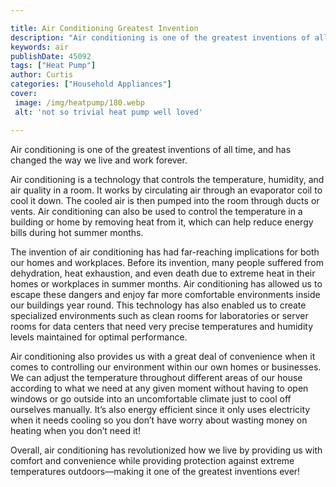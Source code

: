 ```yaml
---

title: Air Conditioning Greatest Invention
description: "Air conditioning is one of the greatest inventions of all time, and has changed the way we live and work forever....take a moment to check it out "
keywords: air
publishDate: 45092
tags: ["Heat Pump"]
author: Curtis
categories: ["Household Appliances"]
cover: 
 image: /img/heatpump/180.webp
 alt: 'not so trivial heat pump well loved'

---
```


Air conditioning is one of the greatest inventions of all time, and has changed the way we live and work forever.

Air conditioning is a technology that controls the temperature, humidity, and air quality in a room. It works by circulating air through an evaporator coil to cool it down. The cooled air is then pumped into the room through ducts or vents. Air conditioning can also be used to control the temperature in a building or home by removing heat from it, which can help reduce energy bills during hot summer months.

The invention of air conditioning has had far-reaching implications for both our homes and workplaces. Before its invention, many people suffered from dehydration, heat exhaustion, and even death due to extreme heat in their homes or workplaces in summer months. Air conditioning has allowed us to escape these dangers and enjoy far more comfortable environments inside our buildings year round. This technology has also enabled us to create specialized environments such as clean rooms for laboratories or server rooms for data centers that need very precise temperatures and humidity levels maintained for optimal performance. 

Air conditioning also provides us with a great deal of convenience when it comes to controlling our environment within our own homes or businesses. We can adjust the temperature throughout different areas of our house according to what we need at any given moment without having to open windows or go outside into an uncomfortable climate just to cool off ourselves manually. It’s also energy efficient since it only uses electricity when it needs cooling so you don’t have worry about wasting money on heating when you don’t need it! 

Overall, air conditioning has revolutionized how we live by providing us with comfort and convenience while providing protection against extreme temperatures outdoors—making it one of the greatest inventions ever!
